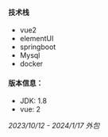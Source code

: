 #### 技术栈  
- vue2  
- elementUI  
- springboot  
- Mysql  
- docker  

#### 版本信息：
- JDK: 1.8
- vue: 2


_2023/10/12 - 2024/1/17 外包_


